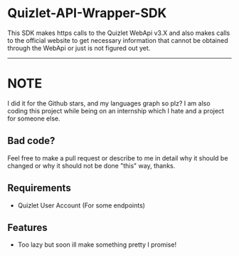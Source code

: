 # Quizlet-API-Wrapper-SDK

This SDK makes https calls to the Quizlet WebApi v3.X and also makes calls to the official website to get necessary information that cannot be obtained through the WebApi or just is not figured out yet.

---

# NOTE

I did it for the Github stars, and my languages graph so plz? I am also coding this project while being on an internship which I hate and a project for someone else.

## Bad code?

Feel free to make a pull request or describe to me in detail why it should be changed or why it should not be done "this" way, thanks.

## Requirements

- Quizlet User Account (For some endpoints)

## Features

- Too lazy but soon ill make something pretty I promise!